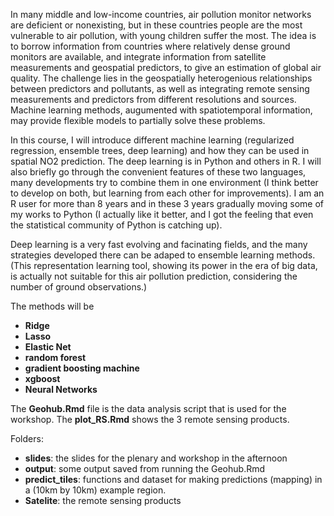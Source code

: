 In many middle and low-income countries, air pollution monitor networks are deficient or nonexisting, but in these countries people are the most vulnerable to air pollution, with young children suffer the most. The idea is to borrow information from countries where relatively dense ground monitors are available, and integrate information from satellite measurements and geospatial predictors, to give an estimation of global air quality. The challenge lies in the geospatially heterogenious relationships between predictors and pollutants, as well as integrating remote sensing measurements and predictors from different resolutions and sources. Machine learning methods, augumented with spatiotemporal information, may provide flexible models to partially solve these problems. 

In this course, I will introduce different machine learning (regularized regression, ensemble trees, deep learning) and how they can be used in spatial NO2 prediction. The deep learning is in Python and others in R. I will also briefly go through the convenient features of these two languages, many developments try to combine them in one environment (I think better to develop on both, but learning from each other for improvements). I am an R user for more than 8 years and in these 3 years gradually moving some of my works to Python (I actually like it better, and I got the feeling that even the statistical community of Python is catching up).   

Deep learning is a very fast evolving and facinating fields, and the many strategies developed there can be adaped to ensemble learning methods. (This representation learning tool, showing its power in the era of big data, is actually not suitable for this air pollution prediction, considering the number of ground observations.)  

The methods will be 
- **Ridge**
- **Lasso**
- **Elastic Net**
- **random forest**
- **gradient boosting machine**
- **xgboost**
- **Neural Networks**


The **Geohub.Rmd** file is the data analysis script that is used for the workshop. The **plot_RS.Rmd** shows the 3 remote sensing products. 

Folders:
- **slides**: the slides for the plenary and workshop in the afternoon
- **output**: some output saved from running the Geohub.Rmd
- **predict_tiles**: functions and dataset for making predictions (mapping) in a (10km by 10km) example region.
- **Satelite**: the remote sensing products
